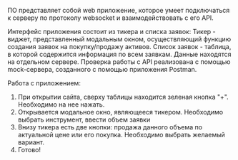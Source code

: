ПО представляет собой web приложение, которое умеет подключаться к серверу по протоколу websocket и взаимодействовать с его API.

Интерфейс приложения состоит из тикера и списка заявок:
    Тикер - виджет, представленный модальным окном, осуществляющий функцию создания заявок на покупку/продажу активов.
    Список заявок - таблица, в которой содержится информация по всем заявкам. Данные находятся на отдельном сервере. Проверка работы с API реализована с помощью mock-сервера, созданного с помощью приложения Postman.

Работа с приложением:
1. При открытии сайта, сверху таблицы находится зеленая кнопка "+". Необходимо на нее нажать.
2. Открывается модальное окно, являющееся тикером. Необходимо выбрать инструмент, ввести объем заявки
3. Внизу тикера есть две кнопки: продажа данного объема по актуальной цене или его покупка. Необходимо выбрать желаемый вариант.
4. Готово!